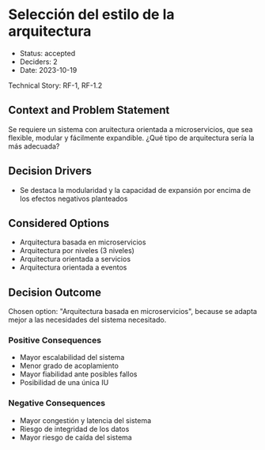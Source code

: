 # Selección del estilo de la arquitectura

* Status: accepted
* Deciders: 2
* Date: 2023-10-19

Technical Story: RF-1, RF-1.2

## Context and Problem Statement

Se requiere un sistema con aruitectura orientada a microservicios, que sea flexible, modular y fácilmente expandible. ¿Qué tipo de arquitectura sería la más adecuada?

## Decision Drivers

* Se destaca la modularidad y la capacidad de expansión por encima de los efectos negativos planteados

## Considered Options

* Arquitectura basada en microservicios
* Arquitectura por niveles (3 niveles)
* Arquitectura orientada a servicios
* Arquitectura orientada a eventos

## Decision Outcome

Chosen option: "Arquitectura basada en microservicios", because se adapta mejor a las necesidades del sistema necesitado.

### Positive Consequences

* Mayor escalabilidad del sistema
* Menor grado de acoplamiento
* Mayor fiabilidad ante posibles fallos
* Posibilidad de una única IU

### Negative Consequences

* Mayor congestión y latencia del sistema
* Riesgo de integridad de los datos
* Mayor riesgo de caída del sistema
